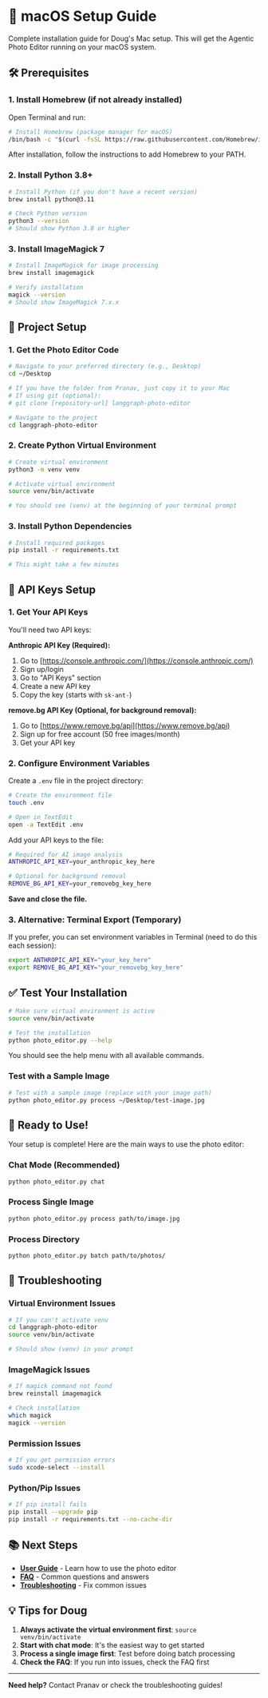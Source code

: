 # 📱 macOS Setup Guide

Complete installation guide for Doug's Mac setup. This will get the Agentic Photo Editor running on your macOS system.

## 🛠️ Prerequisites

### 1. Install Homebrew (if not already installed)

Open Terminal and run:

```bash
# Install Homebrew (package manager for macOS)
/bin/bash -c "$(curl -fsSL https://raw.githubusercontent.com/Homebrew/install/HEAD/install.sh)"
```

After installation, follow the instructions to add Homebrew to your PATH.

### 2. Install Python 3.8+ 

```bash
# Install Python (if you don't have a recent version)
brew install python@3.11

# Check Python version
python3 --version
# Should show Python 3.8 or higher
```

### 3. Install ImageMagick 7

```bash
# Install ImageMagick for image processing
brew install imagemagick

# Verify installation
magick --version
# Should show ImageMagick 7.x.x
```

## 📁 Project Setup

### 1. Get the Photo Editor Code

```bash
# Navigate to your preferred directory (e.g., Desktop)
cd ~/Desktop

# If you have the folder from Pranav, just copy it to your Mac
# If using git (optional):
# git clone [repository-url] langgraph-photo-editor

# Navigate to the project
cd langgraph-photo-editor
```

### 2. Create Python Virtual Environment

```bash
# Create virtual environment
python3 -m venv venv

# Activate virtual environment
source venv/bin/activate

# You should see (venv) at the beginning of your terminal prompt
```

### 3. Install Python Dependencies

```bash
# Install required packages
pip install -r requirements.txt

# This might take a few minutes
```

## 🔑 API Keys Setup

### 1. Get Your API Keys

You'll need two API keys:

**Anthropic API Key (Required):**
1. Go to [https://console.anthropic.com/](https://console.anthropic.com/)
2. Sign up/login
3. Go to "API Keys" section
4. Create a new API key
5. Copy the key (starts with `sk-ant-`)

**remove.bg API Key (Optional, for background removal):**
1. Go to [https://www.remove.bg/api](https://www.remove.bg/api)
2. Sign up for free account (50 free images/month)
3. Get your API key

### 2. Configure Environment Variables

Create a `.env` file in the project directory:

```bash
# Create the environment file
touch .env

# Open in TextEdit
open -a TextEdit .env
```

Add your API keys to the file:

```bash
# Required for AI image analysis
ANTHROPIC_API_KEY=your_anthropic_key_here

# Optional for background removal
REMOVE_BG_API_KEY=your_removebg_key_here
```

**Save and close the file.**

### 3. Alternative: Terminal Export (Temporary)

If you prefer, you can set environment variables in Terminal (need to do this each session):

```bash
export ANTHROPIC_API_KEY="your_key_here"
export REMOVE_BG_API_KEY="your_removebg_key_here"
```

## ✅ Test Your Installation

```bash
# Make sure virtual environment is active
source venv/bin/activate

# Test the installation
python photo_editor.py --help
```

You should see the help menu with all available commands.

### Test with a Sample Image

```bash
# Test with a sample image (replace with your image path)
python photo_editor.py process ~/Desktop/test-image.jpg
```

## 🚀 Ready to Use!

Your setup is complete! Here are the main ways to use the photo editor:

### Chat Mode (Recommended)
```bash
python photo_editor.py chat
```

### Process Single Image
```bash
python photo_editor.py process path/to/image.jpg
```

### Process Directory
```bash
python photo_editor.py batch path/to/photos/
```

## 🔧 Troubleshooting

### Virtual Environment Issues
```bash
# If you can't activate venv
cd langgraph-photo-editor
source venv/bin/activate

# Should show (venv) in your prompt
```

### ImageMagick Issues
```bash
# If magick command not found
brew reinstall imagemagick

# Check installation
which magick
magick --version
```

### Permission Issues
```bash
# If you get permission errors
sudo xcode-select --install
```

### Python/Pip Issues
```bash
# If pip install fails
pip install --upgrade pip
pip install -r requirements.txt --no-cache-dir
```

## 📚 Next Steps

- **[User Guide](USER_GUIDE.md)** - Learn how to use the photo editor
- **[FAQ](FAQ.md)** - Common questions and answers
- **[Troubleshooting](TROUBLESHOOTING.md)** - Fix common issues

## 💡 Tips for Doug

1. **Always activate the virtual environment first**: `source venv/bin/activate`
2. **Start with chat mode**: It's the easiest way to get started
3. **Process a single image first**: Test before doing batch processing
4. **Check the FAQ**: If you run into issues, check the FAQ first

---

**Need help?** Contact Pranav or check the troubleshooting guides!